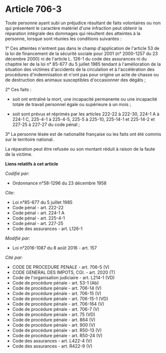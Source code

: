 # Article 706-3

Toute personne ayant subi un préjudice résultant de faits volontaires ou non qui présentent le caractère matériel d'une
infraction peut obtenir la réparation intégrale des dommages qui résultent des atteintes à la personne, lorsque sont réunies
les conditions suivantes : 

1° Ces atteintes n'entrent pas dans le champ d'application de l'article 53 de la loi de financement de la sécurité sociale
pour 2001 (n° 2000-1257 du 23 décembre 2000) ni de l'article L. 126-1 du code des assurances ni du chapitre Ier de la loi n°
85-677 du 5 juillet 1985 tendant à l'amélioration de la situation des victimes d'accidents de la circulation et à
l'accélération des procédures d'indemnisation et n'ont pas pour origine un acte de chasse ou de destruction des animaux
susceptibles d'occasionner des dégâts ; 

2° Ces faits :

- soit ont entraîné la mort, une incapacité permanente ou une incapacité totale de travail personnel égale ou supérieure à un
mois ;

- soit sont prévus et réprimés par les articles 222-22 à 222-30, 224-1 A à 224-1 C, 
225-4-1 à 225-4-5, 225-5 à 225-10, 225-14-1 et 225-14-2 et 227-25 à 227-27 du code pénal ; 

3° La personne lésée est de nationalité française ou les faits ont été commis sur le territoire national.

La réparation peut être refusée ou son montant réduit à raison de la faute de la victime.

**Liens relatifs à cet article**

_Codifié par_:

  - Ordonnance n°58-1296 du 23 décembre 1958

_Cite_:

  - Loi n°85-677 du 5 juillet 1985
  - Code pénal - art. 222-22
  - Code pénal - art. 224-1 A
  - Code pénal - art. 225-4-1
  - Code pénal - art. 227-25
  - Code des assurances - art. L126-1

_Modifié par_:

  - Loi n°2016-1087 du 8 août 2016 - art. 157

_Cité par_:

  - CODE DE PROCEDURE PENALE - art. 706-5 (V)
  - CODE GENERAL DES IMPOTS, CGI. - art. 2020 (T)
  - Code de l'organisation judiciaire - art. L214-1 (VD)
  - Code de procédure pénale - art. 53-1 (Ab)
  - Code de procédure pénale - art. 706-14 (V)
  - Code de procédure pénale - art. 706-15 (V)
  - Code de procédure pénale - art. 706-15-1 (VD)
  - Code de procédure pénale - art. 706-164 (V)
  - Code de procédure pénale - art. 706-7 (V)
  - Code de procédure pénale - art. 75 (VD)
  - Code de procédure pénale - art. 864 (V)
  - Code de procédure pénale - art. 900 (V)
  - Code de procédure pénale - art. R50-13 (V)
  - Code de procédure pénale - art. R50-24 (V)
  - Code des assurances - art. L422-4 (V)
  - Code des assurances - art. R422-9 (V)
